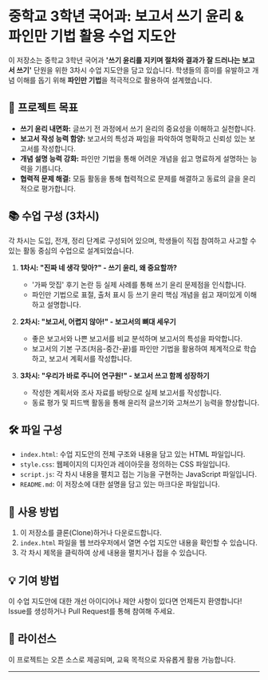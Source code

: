 # 중학교 3학년 국어과: 보고서 쓰기 윤리 & 파인만 기법 활용 수업 지도안

이 저장소는 중학교 3학년 국어과 **'쓰기 윤리를 지키며 절차와 결과가 잘 드러나는 보고서 쓰기'** 단원을 위한 3차시 수업 지도안을 담고 있습니다. 학생들의 흥미를 유발하고 개념 이해를 돕기 위해 **파인만 기법**을 적극적으로 활용하여 설계했습니다.

## 🌟 프로젝트 목표

* **쓰기 윤리 내면화:** 글쓰기 전 과정에서 쓰기 윤리의 중요성을 이해하고 실천합니다.
* **보고서 작성 능력 함양:** 보고서의 특성과 짜임을 파악하여 명확하고 신뢰성 있는 보고서를 작성합니다.
* **개념 설명 능력 강화:** 파인만 기법을 통해 어려운 개념을 쉽고 명료하게 설명하는 능력을 기릅니다.
* **협력적 문제 해결:** 모둠 활동을 통해 협력적으로 문제를 해결하고 동료의 글을 윤리적으로 평가합니다.

## 📚 수업 구성 (3차시)

각 차시는 도입, 전개, 정리 단계로 구성되어 있으며, 학생들이 직접 참여하고 사고할 수 있는 활동 중심의 수업으로 설계되었습니다.

1.  **1차시: "진짜 네 생각 맞아?" - 쓰기 윤리, 왜 중요할까?**
    * '가짜 맛집' 후기 논란 등 실제 사례를 통해 쓰기 윤리 문제점을 인식합니다.
    * 파인만 기법으로 표절, 출처 표시 등 쓰기 윤리 핵심 개념을 쉽고 재미있게 이해하고 설명합니다.

2.  **2차시: "보고서, 어렵지 않아!" - 보고서의 뼈대 세우기**
    * 좋은 보고서와 나쁜 보고서를 비교 분석하며 보고서의 특성을 파악합니다.
    * 보고서의 기본 구조(처음-중간-끝)를 파인만 기법을 활용하여 체계적으로 학습하고, 보고서 계획서를 작성합니다.

3.  **3차시: "우리가 바로 주니어 연구원!" - 보고서 쓰고 함께 성장하기**
    * 작성한 계획서와 조사 자료를 바탕으로 실제 보고서를 작성합니다.
    * 동료 평가 및 피드백 활동을 통해 윤리적 글쓰기와 고쳐쓰기 능력을 향상합니다.

## 🛠️ 파일 구성

* `index.html`: 수업 지도안의 전체 구조와 내용을 담고 있는 HTML 파일입니다.
* `style.css`: 웹페이지의 디자인과 레이아웃을 정의하는 CSS 파일입니다.
* `script.js`: 각 차시 내용을 펼치고 접는 기능을 구현하는 JavaScript 파일입니다.
* `README.md`: 이 저장소에 대한 설명을 담고 있는 마크다운 파일입니다.

## 🚀 사용 방법

1.  이 저장소를 클론(Clone)하거나 다운로드합니다.
2.  `index.html` 파일을 웹 브라우저에서 열면 수업 지도안 내용을 확인할 수 있습니다.
3.  각 차시 제목을 클릭하여 상세 내용을 펼치거나 접을 수 있습니다.

## 💡 기여 방법

이 수업 지도안에 대한 개선 아이디어나 제안 사항이 있다면 언제든지 환영합니다! Issue를 생성하거나 Pull Request를 통해 참여해 주세요.

## 📄 라이선스

이 프로젝트는 오픈 소스로 제공되며, 교육 목적으로 자유롭게 활용 가능합니다.

---
